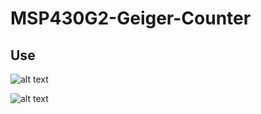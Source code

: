 # MSP430G2-Geiger-Counter

## Use

![alt text](https://github.com/GCY/MSP430G2-Geiger-Counter/blob/master/res/20200325_024932.jpg?raw=true)

![alt text](https://github.com/GCY/MSP430G2-Geiger-Counter/blob/master/res/20200325_024958.jpg?raw=true)
